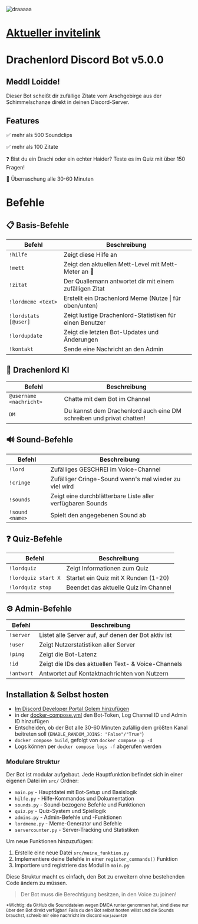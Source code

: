 ![draaaaa](https://github.com/user-attachments/assets/8c0f4ec0-e1ab-42be-a0aa-a2c08841a916)

# [Aktueller invitelink](https://discord.com/oauth2/authorize?client_id=1329104199794954240)

# Drachenlord Discord Bot v5.0.0

## Meddl Loidde!

Dieser Bot scheißt dir zufällige Zitate vom Arschgebirge aus der Schimmelschanze direkt in deinen Discord-Server.

## Features

  ✅ mehr als 500 Soundclips

  ✅ mehr als 100 Zitate

  ❓ Bist du ein Drachi oder ein echter Haider? Teste es im Quiz mit über 150 Fragen!
  
  🎉 Überraschung alle 30-60 Minuten

# Befehle

## 📋 Basis-Befehle

| Befehl | Beschreibung |
|--------|--------------|
| `!hilfe` | Zeigt diese Hilfe an |
| `!mett` | Zeigt den aktuellen Mett-Level mit Mett-Meter an 🥓 |
| `!zitat` | Der Quallemann antwortet dir mit einem zufälligen Zitat |
| `!lordmeme <text>` | Erstellt ein Drachenlord Meme (Nutze \| für oben/unten) |
| `!lordstats [@user]` | Zeigt lustige Drachenlord-Statistiken für einen Benutzer |
| `!lordupdate` | Zeigt die letzten Bot-Updates und Änderungen |
| `!kontakt` | Sende eine Nachricht an den Admin |

## 🤖 Drachenlord KI

| Befehl | Beschreibung |
|--------|--------------|
| `@username <nachricht>` | Chatte mit dem Bot im Channel |
| `DM` | Du kannst dem Drachenlord auch eine DM schreiben und privat chatten! |

## 🔊 Sound-Befehle

| Befehl | Beschreibung |
|--------|--------------|
| `!lord` | Zufälliges GESCHREI im Voice-Channel |
| `!cringe` | Zufälliger Cringe-Sound wenn's mal wieder zu viel wird |
| `!sounds` | Zeigt eine durchblätterbare Liste aller verfügbaren Sounds |
| `!sound <name>` | Spielt den angegebenen Sound ab |

## ❓ Quiz-Befehle

| Befehl | Beschreibung |
|--------|--------------|
| `!lordquiz` | Zeigt Informationen zum Quiz |
| `!lordquiz start X` | Startet ein Quiz mit X Runden (1-20) |
| `!lordquiz stop` | Beendet das aktuelle Quiz im Channel |

## ⚙️ Admin-Befehle

| Befehl | Beschreibung |
|--------|--------------|
| `!server` | Listet alle Server auf, auf denen der Bot aktiv ist |
| `!user` | Zeigt Nutzerstatistiken aller Server |
| `!ping` | Zeigt die Bot-Latenz |
| `!id` | Zeigt die IDs des aktuellen Text- & Voice-Channels |
| `!antwort` | Antwortet auf Kontaktnachrichten von Nutzern |

## Installation & Selbst hosten

- [Im Discord Developer Portal Golem hinzufügen](https://discord.com/developers/)
- in der [docker-compose.yml](https://github.com/ninjazan420/drachenlord-bot/blob/master/docker-compose.yml) den Bot-Token, Log Channel ID und Admin ID hinzufügen
- Entscheiden, ob der Bot alle 30-60 Minuten zufällig dem größten Kanal beitreten soll (`ENABLE_RANDOM_JOINS: "False"/"True"`)
- `docker compose build`, gefolgt von `docker compose up -d`
- Logs können per `docker compose logs -f` abgerufen werden

### Modulare Struktur

Der Bot ist modular aufgebaut. Jede Hauptfunktion befindet sich in einer eigenen Datei im `src/` Ordner:

- `main.py` - Hauptdatei mit Bot-Setup und Basislogik
- `hilfe.py` - Hilfe-Kommandos und Dokumentation
- `sounds.py` - Sound-bezogene Befehle und Funktionen
- `quiz.py` - Quiz-System und Spiellogik
- `admins.py` - Admin-Befehle und -Funktionen
- `lordmeme.py` - Meme-Generator und Befehle
- `servercounter.py` - Server-Tracking und Statistiken

Um neue Funktionen hinzuzufügen:

1. Erstelle eine neue Datei `src/meine_funktion.py`
2. Implementiere deine Befehle in einer `register_commands()` Funktion
3. Importiere und registriere das Modul in `main.py`

Diese Struktur macht es einfach, den Bot zu erweitern ohne bestehenden Code ändern zu müssen.

> Der Bot muss die Berechtigung besitzen, in den Voice zu joinen!

<sup>*Wichtig: da GitHub die Sounddateien wegen DMCA runter genommen hat, sind diese nur über den Bot direkt verfügbar! Falls du den Bot selbst hosten willst und die Sounds brauchst, schreib mir eine nachricht im discord `ninjazan420`</sup>
